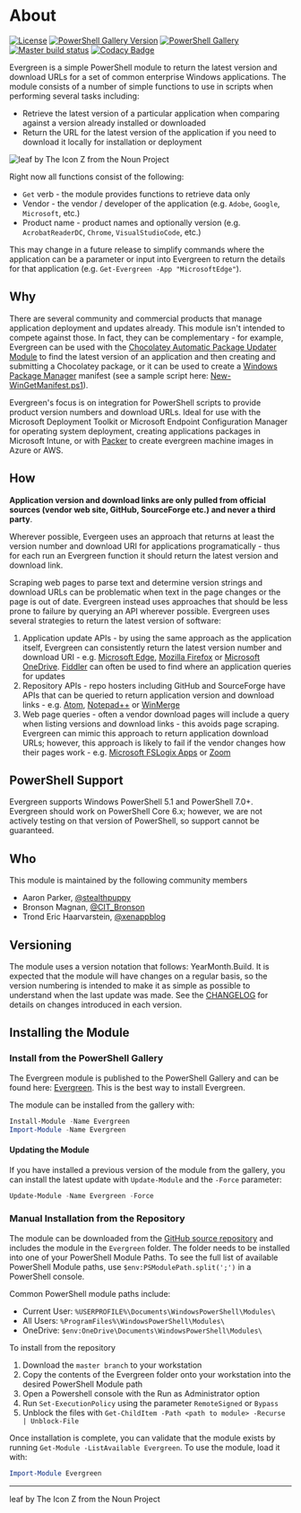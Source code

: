 # About

[![License][license-badge]][license]
[![PowerShell Gallery Version][psgallery-version-badge]][psgallery]
[![PowerShell Gallery][psgallery-badge]][psgallery]
[![Master build status][appveyor-badge]][appveyor-build]
[![Codacy Badge](https://app.codacy.com/project/badge/Grade/767d96dec7bd40b69eb4665919d20f55)](https://www.codacy.com/manual/aaronparker/Evergreen?utm_source=github.com&amp;utm_medium=referral&amp;utm_content=aaronparker/Evergreen&amp;utm_campaign=Badge_Grade)

Evergreen is a simple PowerShell module to return the latest version and download URLs for a set of common enterprise Windows applications. The module consists of a number of simple functions to use in scripts when performing several tasks including:

* Retrieve the latest version of a particular application when comparing against a version already installed or downloaded
* Return the URL for the latest version of the application if you need to download it locally for installation or deployment

![leaf by The Icon Z from the Noun Project](/img/EvergreenLeaf.png)

Right now all functions consist of the following:

* `Get` verb - the module provides functions to retrieve data only
* Vendor - the vendor / developer of the application (e.g. `Adobe`, `Google`, `Microsoft`, etc.)
* Product name - product names and optionally version (e.g. `AcrobatReaderDC`, `Chrome`, `VisualStudioCode`, etc.)

This may change in a future release to simplify commands where the application can be a parameter or input into Evergreen to return the details for that application (e.g. `Get-Evergreen -App "MicrosoftEdge"`).

## Why

There are several community and commercial products that manage application deployment and updates already. This module isn't intended to compete against those. In fact, they can be complementary - for example, Evergreen can be used with the [Chocolatey Automatic Package Updater Module](https://www.powershellgallery.com/packages/AU/) to find the latest version of an application and then creating and submitting a Chocolatey package, or it can be used to create a [Windows Package Manager](https://github.com/microsoft/winget-cli) manifest (see a sample script here: [New-WinGetManifest.ps1](/tools/New-WinGetManifest.ps1)).

Evergreen's focus is on integration for PowerShell scripts to provide product version numbers and download URLs. Ideal for use with the Microsoft Deployment Toolkit or Microsoft Endpoint Configuration Manager for operating system deployment, creating applications packages in Microsoft Intune, or with [Packer](https://www.packer.io/) to create evergreen machine images in Azure or AWS.

## How

**Application version and download links are only pulled from official sources (vendor web site, GitHub, SourceForge etc.) and never a third party**.

Wherever possible, Evergeen uses an approach that returns at least the version number and download URI for applications programatically - thus for each run an Evergreen function it should return the latest version and download link.

Scraping web pages to parse text and determine version strings and download URLs can be problematic when text in the page changes or the page is out of date. Evergreen instead uses approaches that should be less prone to failure by querying an API wherever possible. Evergreen uses several strategies to return the latest version of software:

1. Application update APIs - by using the same approach as the application itself, Evergreen can consistently return the latest version number and download URI - e.g. [Microsoft Edge](/Evergreen/Public/Get-MicrosoftEdge.ps1), [Mozilla Firefox](/Evergreen/Public/Get-MozillaFirefox.ps1) or [Microsoft OneDrive](/Evergreen/Public/Get-MicrosoftOneDrive.ps1). [Fiddler](https://www.telerik.com/fiddler) can often be used to find where an application queries for updates
2. Repository APIs - repo hosters including GitHub and SourceForge have APIs that can be queried to return application version and download links - e.g. [Atom](/Evergreen/Public/Get-Atom.ps1), [Notepad++](/Evergreen/Public/Get-NotepadPlusPlus.ps1) or [WinMerge](/Evergreen/Public/Get-WinMerge.ps1)
3. Web page queries - often a vendor download pages will include a query when listing versions and download links - this avoids page scraping. Evergreen can mimic this approach to return application download URLs; however, this approach is likely to fail if the vendor changes how their pages work - e.g. [Microsoft FSLogix Apps](/Evergreen/Public/Get-MicrosoftFSLogixApps.ps1) or [Zoom](/Evergreen/Public/Get-Zoom.ps1)

## PowerShell Support

Evergreen supports Windows PowerShell 5.1 and PowerShell 7.0+. Evergreen should work on PowerShell Core 6.x; however, we are not actively testing on that version of PowerShell, so support cannot be guaranteed.

## Who

This module is maintained by the following community members

* Aaron Parker, [@stealthpuppy](https://twitter.com/stealthpuppy)
* Bronson Magnan, [@CIT_Bronson](https://twitter.com/CIT_Bronson)
* Trond Eric Haarvarstein, [@xenappblog](https://twitter.com/xenappblog)

## Versioning

The module uses a version notation that follows: YearMonth.Build. It is expected that the module will have changes on a regular basis, so the version numbering is intended to make it as simple as possible to understand when the last update was made. See the [CHANGELOG](/CHANGELOG.md) for details on changes introduced in each version.

## Installing the Module

### Install from the PowerShell Gallery

The Evergreen module is published to the PowerShell Gallery and can be found here: [Evergreen](https://www.powershellgallery.com/packages/Evergreen/). This is the best way to install Evergreen.

The module can be installed from the gallery with:

```powershell
Install-Module -Name Evergreen
Import-Module -Name Evergreen
```

#### Updating the Module

If you have installed a previous version of the module from the gallery, you can install the latest update with `Update-Module` and the `-Force` parameter:

```powershell
Update-Module -Name Evergreen -Force
```

### Manual Installation from the Repository

The module can be downloaded from the [GitHub source repository](https://github.com/aaronparker/Evergreen) and includes the module in the `Evergreen` folder. The folder needs to be installed into one of your PowerShell Module Paths. To see the full list of available PowerShell Module paths, use `$env:PSModulePath.split(';')` in a PowerShell console.

Common PowerShell module paths include:

* Current User: `%USERPROFILE%\Documents\WindowsPowerShell\Modules\`
* All Users: `%ProgramFiles%\WindowsPowerShell\Modules\`
* OneDrive: `$env:OneDrive\Documents\WindowsPowerShell\Modules\`

To install from the repository

1. Download the `master branch` to your workstation
2. Copy the contents of the Evergreen folder onto your workstation into the desired PowerShell Module path
3. Open a Powershell console with the Run as Administrator option
4. Run `Set-ExecutionPolicy` using the parameter `RemoteSigned` or `Bypass`
5. Unblock the files with `Get-ChildItem -Path <path to module> -Recurse | Unblock-File`

Once installation is complete, you can validate that the module exists by running `Get-Module -ListAvailable Evergreen`. To use the module, load it with:

```powershell
Import-Module Evergreen
```

[appveyor-badge]: https://img.shields.io/appveyor/ci/aaronparker/Evergreen/master.svg?style=flat-square&logo=appveyor
[appveyor-build]: https://ci.appveyor.com/project/aaronparker/Evergreen
[psgallery-badge]: https://img.shields.io/powershellgallery/dt/Evergreen.svg?style=flat-square
[psgallery]: https://www.powershellgallery.com/packages/Evergreen
[psgallery-version-badge]: https://img.shields.io/powershellgallery/v/Evergreen.svg?style=flat-square
[psgallery-version]: https://www.powershellgallery.com/packages/Evergreen
[github-release-badge]: https://img.shields.io/github/release/aaronparker/Evergreen.svg?style=flat-square
[github-release]: https://github.com/aaronparker/Evergreen/releases/latest
[license-badge]: https://img.shields.io/github/license/aaronparker/Evergreen.svg?style=flat-square
[license]: /LICENSE

---
leaf by The Icon Z from the Noun Project
